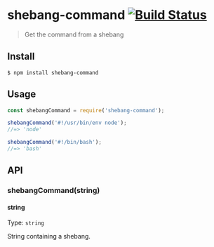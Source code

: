 # shebang-command [![Build Status](https://travis-ci.org/kevva/shebang-command.svg?branch=master)](https://travis-ci.org/kevva/shebang-command)

> Get the command from a shebang


## Install

```
$ npm install shebang-command
```


## Usage

```js
const shebangCommand = require('shebang-command');

shebangCommand('#!/usr/bin/env node');
//=> 'node'

shebangCommand('#!/bin/bash');
//=> 'bash'
```


## API

### shebangCommand(string)

#### string

Type: `string`

String containing a shebang.

